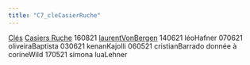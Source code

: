 ```yaml
---
title: "C7_cleCasierRuche"
---
```


[Clés](notes/equipements/cles/C_Clés.md) [Casiers Ruche](notes/equipements/consommables/C_CasierRuche.md) 160821 [laurentVonBergen](notes/equipements/utilisateurs/laurentVonBergen.md)
140621 léoHafner
070621 oliveiraBaptista
030621 kenanKajolli 
060521 cristianBarrado donnée à corineWild 170521
simona
luaLehner